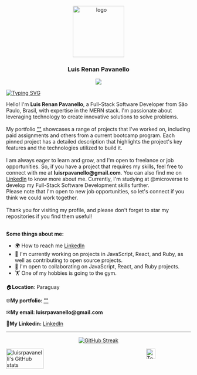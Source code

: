 <a name="readme-top"></a>

<div align="center">
  <img src="" alt="logo" width="140"  height="auto" />
  <br/>
  <h3><b>Luis Renan Pavanello</b></h3>
  <a href="https://www.github.com/luisrpavanelli" target="_blank" rel="noreferrer"><img
src="https://img.shields.io/github/followers/luisrpavanelli?logo=github&style=for-the-badge&color=0891b2&labelColor=1c1917" /></a>
</div>

[![Typing SVG](https://readme-typing-svg.herokuapp.com?font=sans+Latin&size=15&duration=6000&pause=1000&width=435&lines=%22The+obstacle+is+the+way.%22;+%22You+have+power+over+your+mind+-+not+outside+events.+Realize+this%2C+and+you+will+find+strength.%22;+%22The+happiness+of+your+life+depends+upon+the+quality+of+your+thoughts.%22)](https://git.io/typing-svg)


<div>Hello! I'm <b>Luis Renan Pavanello</b>, a Full-Stack Software Developer from Sāo Paulo, Brasil, with expertise in the MERN stack. I'm passionate about leveraging technology to create innovative solutions to solve problems.</div><br>
<div>My portfolio <a href="">""</a> showcases a range of projects that I've worked on, including paid assignments and others from a current bootcamp program. Each pinned project has a detailed description that highlights the project's key features and the technologies utilized to build it.</div><br>
I am always eager to learn and grow, and I'm open to freelance or job opportunities. So, if you have a project that requires my skills, feel free to connect with me at <b>luisrpavanello@gmail.com</b>. You can also find me on <a href="https://www.linkedin.com/in/luisrpavanello">LinkedIn</a> to know more about me. Currently, I'm studying at @microverse to develop my Full-Stack Software Development skills further.</div><br>

<div>Please note that I'm open to new job opportunities, so let's connect if you think we could work together.</div><br>
<div>Thank you for visiting my profile, and please don't forget to star my repositories if you find them useful!</div><br>

<b>Some things about me:</b>
* 🌍 How to reach me [LinkedIn](https://www.linkedin.com/in/luisrpavanello/)
* 🧠 I'm currently working on projects in JavaScript, React, and Ruby, as well as contributing to open source projects.
* 🤝 I'm open to collaborating on JavaScript, React, and Ruby projects.
* 🏋️ One of my hobbies is going to the gym.



<p>🏠<b>Location</b>: Paraguay </p>
<p>🌐<b>My portfolio: </b><a href="">""</a></p>
<p>✉<b>My email: </b><b>luisrpavanello@gmail.com</b></p>
<p>💬<b>My Linkedin: </b><a href="https://www.linkedin.com/in/luisrpavanello">LinkedIn</a></p>

<hr>
<p align="center">
  <a href="https://git.io/streak-stats">
    <img src="https://streak-stats.demolab.com?user=luisrpavanelli&date_format=M%20j%5B%2C%20Y%5D" alt="GitHub Streak">
  </a>
</p>

<div style="display:flex; justify-content:space-between">
  <img src="https://github-readme-stats.vercel.app/api?username=luisrpavanelli&show_icons=true&theme=transparent" alt="luisrpavanelli's GitHub stats" title="luisrpavanelli's GitHub stats" width="45%">
  <a href="https://github.com/luisrpavanelli">
    <img src="https://github-readme-stats.vercel.app/api/top-langs/?username=luisrpavanelli&langs_count=10&title_color=0891b2&text_color=000000&icon_color=0891b2&bg_color=00000000&hide_border=true&locale=en&custom_title=Top%20%Languages&hide=html" alt="Top Languages" width="45%">
  </a>
</div>